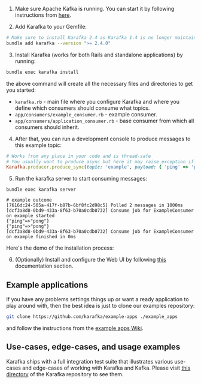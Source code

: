 1. Make sure Apache Kafka is running. You can start it by following instructions from [here](https://karafka.io/docs/Kafka-Setting-Up/).

2. Add Karafka to your Gemfile:

```bash
# Make sure to install Karafka 2.4 as Karafka 1.4 is no longer maintained
bundle add karafka --version ">= 2.4.0"
```

3. Install Karafka (works for both Rails and standalone applications) by running:

```bash
bundle exec karafka install
```

the above command will create all the necessary files and directories to get you started:

- `karafka.rb` - main file where you configure Karafka and where you define which consumers should consume what topics.
- `app/consumers/example_consumer.rb` - example consumer.
- `app/consumers/application_consumer.rb` - base consumer from which all consumers should inherit.

4. After that, you can run a development console to produce messages to this example topic:

```ruby
# Works from any place in your code and is thread-safe
# You usually want to produce async but here it may raise exception if Kafka is not available, etc
Karafka.producer.produce_sync(topic: 'example', payload: { 'ping' => 'pong' }.to_json)
```

5. Run the karafka server to start consuming messages:

```
bundle exec karafka server

# example outcome
[7616dc24-505a-417f-b87b-6bf8fc2d98c5] Polled 2 messages in 1000ms
[dcf3a8d8-0bd9-433a-8f63-b70a0cdb0732] Consume job for ExampleConsumer on example started
{"ping"=>"pong"}
{"ping"=>"pong"}
[dcf3a8d8-0bd9-433a-8f63-b70a0cdb0732] Consume job for ExampleConsumer on example finished in 0ms
```

Here's the demo of the installation process:

<div class="asciinema" data-cols="100" data-rows="14" data-cast="getting-started">
  <span style="display: none;">
    Note: Asciinema videos are not visible when viewing this wiki on GitHub. Please use our
    <a href="https://karafka.io/docs">online</a>
    documentation instead.
  </span>
</div>

6. (Optionally) Install and configure the Web UI by following [this](Web-UI-Getting-Started) documentation section.

## Example applications

If you have any problems settings things up or want a ready application to play around with, then the best idea is just to clone our examples repository:

```bash
git clone https://github.com/karafka/example-apps ./example_apps
```

and follow the instructions from the [example apps Wiki](https://github.com/karafka/example-apps/blob/master/README.md).

## Use-cases, edge-cases, and usage examples

Karafka ships with a full integration test suite that illustrates various use-cases and edge-cases of working with Karafka and Kafka. Please visit [this directory](https://github.com/karafka/karafka/tree/master/spec/integrations) of the Karafka repository to see them.
